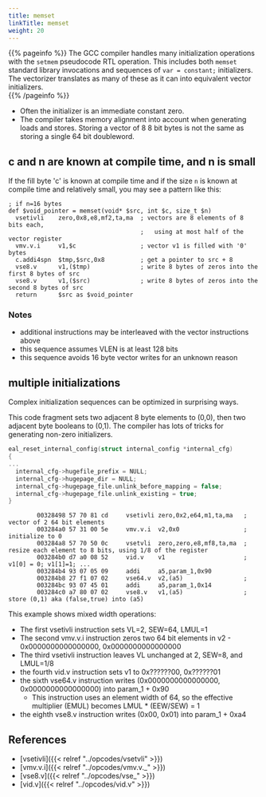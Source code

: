 ```yaml
---
title: memset
linkTitle: memset
weight: 20
---
```


{{% pageinfo %}}
The GCC compiler handles many initialization operations with the `setmem` pseudocode RTL operation.  This includes
both `memset` standard library invocations and sequences of `var = constant;` initializers.  The vectorizer translates
as many of these as it can into equivalent vector initializers.  
{{% /pageinfo %}}

* Often the initializer is an immediate constant zero.
* The compiler takes memory alignment into account when generating loads and stores.  Storing a vector of 8 8 bit bytes
  is not the same as storing a single 64 bit doubleword.

## c and n are known at compile time, and n is small

If the fill byte 'c' is known at compile time and if the size `n` is known at compile time and relatively small,
you may see a pattern like this:

```text
; if n=16 bytes
def $void_pointer = memset(void* $src, int $c, size_t $n)
  vsetivli    zero,0x8,e8,mf2,ta,ma  ; vectors are 8 elements of 8 bits each,
                                     ;   using at most half of the vector register
  vmv.v.i     v1,$c                  ; vector v1 is filled with '0' bytes
  c.addi4spn  $tmp,$src,0x8          ; get a pointer to src + 8 
  vse8.v      v1,($tmp)              ; write 8 bytes of zeros into the first 8 bytes of src
  vse8.v      v1,($src)              ; write 8 bytes of zeros into the second 8 bytes of src
  return      $src as $void_pointer
```

### Notes

* additional instructions may be interleaved with the vector instructions above
* this sequence assumes VLEN is at least 128 bits
* this sequence avoids 16 byte vector writes for an unknown reason

## multiple initializations

Complex initialization sequences can be optimized in surprising ways.

This code fragment sets two adjacent 8 byte elements to (0,0), then two adjacent
byte booleans to (0,1).  The compiler has lots of tricks for generating non-zero initializers.

```c
eal_reset_internal_config(struct internal_config *internal_cfg)
{
...
  internal_cfg->hugefile_prefix = NULL;
  internal_cfg->hugepage_dir = NULL;
  internal_cfg->hugepage_file.unlink_before_mapping = false;
  internal_cfg->hugepage_file.unlink_existing = true;
}
```

```text
        00328498 57 70 81 cd     vsetivli zero,0x2,e64,m1,ta,ma   ; vector of 2 64 bit elements
        003284a0 57 31 00 5e     vmv.v.i  v2,0x0                  ; initialize to 0
        003284a8 57 70 50 0c     vsetvli  zero,zero,e8,mf8,ta,ma  ; resize each element to 8 bits, using 1/8 of the register
        003284b0 d7 a0 08 52     vid.v    v1                      ; v1[0] = 0; v1[1]=1; ...
        003284b4 93 07 05 09     addi     a5,param_1,0x90
        003284b8 27 f1 07 02     vse64.v  v2,(a5)                 ; 
        003284bc 93 07 45 01     addi     a5,param_1,0x14
        003284c0 a7 80 07 02     vse8.v   v1,(a5)                 ; store (0,1) aka (false,true) into (a5)
```

This example shows mixed width operations:

 * The first vsetivli instruction sets VL=2, SEW=64, LMUL=1
 * The second vmv.v.i instruction zeros two 64 bit elements in v2 - 0x0000000000000000, 0x0000000000000000
 * The third vsetivli instruction leaves VL unchanged at 2, SEW=8, and LMUL=1/8
 * the fourth vid.v instruction sets v1 to 0x??????00, 0x??????01
 * the sixth vse64.v instruction writes (0x0000000000000000, 0x0000000000000000) into param_1 + 0x90
     * This instruction uses an element width of 64, so the effective multiplier (EMUL) becomes LMUL * (EEW/SEW) = 1
 * the eighth vse8.v instruction writes (0x00, 0x01) into param_1 + 0xa4

## References

* [vsetivli]({{< relref "../opcodes/vsetvli" >}})
* [vmv.v.i]({{< relref "../opcodes/vmv.v._" >}})
* [vse8.v]({{< relref "../opcodes/vse_" >}})
* [vid.v]({{< relref "../opcodes/vid.v" >}})
